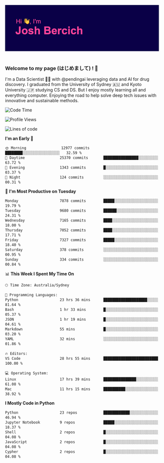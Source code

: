 
<div align="center">
<img src="profile-banner.png" />
</div>

</br>

### Welcome to my page (はじめまして) ! 🌸

I'm a Data Scientist 👨‍🔬 with @pendingai leveraging data and AI for drug discovery. I graduated from the University of Sydney 🇦🇺 and Kyoto University 🇯🇵 studying CS and DS. But I enjoy mostly learning all and everything computer. Enjoying the road to help solve deep tech issues with innovative and sustainable methods.

<!--START_SECTION:waka-->
![Code Time](http://img.shields.io/badge/Code%20Time-246%20hrs%2012%20mins-blue)

![Profile Views](http://img.shields.io/badge/Profile%20Views-1-blue)

![Lines of code](https://img.shields.io/badge/From%20Hello%20World%20I%27ve%20Written-10.8%20million%20lines%20of%20code-blue)

**I'm an Early 🐤** 

```text
🌞 Morning                12977 commits       ████████░░░░░░░░░░░░░░░░░   32.59 % 
🌆 Daytime                25370 commits       ████████████████░░░░░░░░░   63.72 % 
🌃 Evening                1343 commits        █░░░░░░░░░░░░░░░░░░░░░░░░   03.37 % 
🌙 Night                  124 commits         ░░░░░░░░░░░░░░░░░░░░░░░░░   00.31 % 
```
📅 **I'm Most Productive on Tuesday** 

```text
Monday                   7878 commits        █████░░░░░░░░░░░░░░░░░░░░   19.79 % 
Tuesday                  9680 commits        ██████░░░░░░░░░░░░░░░░░░░   24.31 % 
Wednesday                7165 commits        ████░░░░░░░░░░░░░░░░░░░░░   18.00 % 
Thursday                 7052 commits        ████░░░░░░░░░░░░░░░░░░░░░   17.71 % 
Friday                   7327 commits        █████░░░░░░░░░░░░░░░░░░░░   18.40 % 
Saturday                 378 commits         ░░░░░░░░░░░░░░░░░░░░░░░░░   00.95 % 
Sunday                   334 commits         ░░░░░░░░░░░░░░░░░░░░░░░░░   00.84 % 
```


📊 **This Week I Spent My Time On** 

```text
🕑︎ Time Zone: Australia/Sydney

💬 Programming Languages: 
Python                   23 hrs 36 mins      ████████████████████░░░░░   81.64 % 
Bash                     1 hr 33 mins        █░░░░░░░░░░░░░░░░░░░░░░░░   05.37 % 
JSON                     1 hr 19 mins        █░░░░░░░░░░░░░░░░░░░░░░░░   04.61 % 
Markdown                 55 mins             █░░░░░░░░░░░░░░░░░░░░░░░░   03.20 % 
YAML                     32 mins             ░░░░░░░░░░░░░░░░░░░░░░░░░   01.86 % 

🔥 Editors: 
VS Code                  28 hrs 55 mins      █████████████████████████   100.00 % 

💻 Operating System: 
Linux                    17 hrs 39 mins      ███████████████░░░░░░░░░░   61.08 % 
Mac                      11 hrs 15 mins      ██████████░░░░░░░░░░░░░░░   38.92 % 
```

**I Mostly Code in Python** 

```text
Python                   23 repos            ████████████░░░░░░░░░░░░░   46.94 % 
Jupyter Notebook         9 repos             █████░░░░░░░░░░░░░░░░░░░░   18.37 % 
Shell                    2 repos             █░░░░░░░░░░░░░░░░░░░░░░░░   04.08 % 
JavaScript               2 repos             █░░░░░░░░░░░░░░░░░░░░░░░░   04.08 % 
Cypher                   2 repos             █░░░░░░░░░░░░░░░░░░░░░░░░   04.08 % 
```




<!--END_SECTION:waka-->
